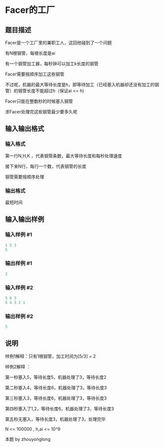 # Facer的工厂

## 题目描述

Facer是一个工厂里的兼职工人，这回他碰到了一个问题

有N根钢管，每根长度是ai

有一个钢管加工器，每秒钟可以加工k长度的钢管

Facer需要按顺序加工这些钢管

不过呢，机器的最大等待长度是h，即等待加工（已经塞入机器却还没有加工的钢管）的钢管长度不能超过h（保证ai <= h)

Facer只能在整数秒的时候塞入钢管

求Facer处理完这些钢管最少要多久呢

## 输入输出格式

### 输入格式

第一行N,H,K ，代表钢管条数，最大等待长度和每秒处理速度

接下来N行，每行一个数，代表钢管的长度

钢管需要按顺序处理

### 输出格式

最短时间

## 输入输出样例

### 输入样例 #1

```cpp
1 5 3
5
```


### 输出样例 #1

```cpp
2
```


### 输入样例 #2

```cpp
5 6 3
5 4 3 2 1
```


### 输出样例 #2

```cpp
5
```


## 说明

样例1解释：只有1根钢管，加工时间为[5/3] = 2

样例2解释 ：

第一秒塞入5，等待长度5，机器处理了3，等待长度2

第二秒塞入4，等待长度6，机器处理了3，等待长度3

第三秒塞入3，等待长度6，机器处理了3，等待长度3

第四秒塞入了1,2，等待长度6，机器处理了3，等待长度3

第五秒无塞入，等待长度3，机器处理了3，处理完毕

N <= 100000 , h,ai <= 10^9

本题 by zhouyonglong

